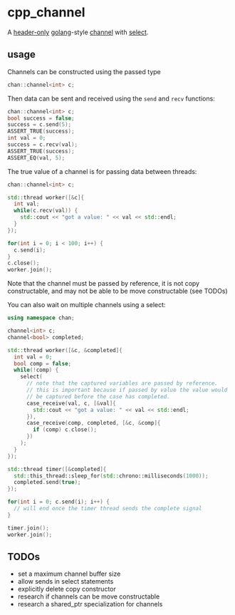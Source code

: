 # cpp_channel

A [header-only](https://github.com/donniet/cpp_channel/blob/master/include/channel.hpp) [golang](https://golang.org)-style [channel](https://golang.org/ref/spec#Channel_types) with [select](https://golang.org/ref/spec#Select_statements).  

## usage

Channels can be constructed using the passed type

```cpp
chan::channel<int> c;
```

Then data can be sent and received using the `send` and `recv` functions:

```cpp
chan::channel<int> c;
bool success = false;
success = c.send(5);
ASSERT_TRUE(success);
int val = 0;
success = c.recv(val);
ASSERT_TRUE(success);
ASSERT_EQ(val, 5);
```

The true value of a channel is for passing data between threads:

```cpp
chan::channel<int> c;

std::thread worker([&c]{
  int val;
  while(c.recv(val)) {
    std::cout << "got a value: " << val << std::endl;
  }
});

for(int i = 0; i < 100; i++) {
  c.send(i);
}
c.close();
worker.join();
```

Note that the channel must be passed by reference, it is not copy constructable, and may not be able to be move constructable (see TODOs)

You can also wait on multiple channels using a select:

```cpp
using namespace chan;

channel<int> c;
channel<bool> completed;

std::thread worker([&c, &completed]{
  int val = 0;
  bool comp = false;
  while(!comp) {
    select(
      // note that the captured variables are passed by reference.
      // this is important because if passed by value the value would
      // be captured before the case has completed.
      case_receive(val, c, [&val]{
        std::cout << "got a value: " << val << std::endl;
      }),
      case_receive(comp, completed, [&c, &comp]{
        if (comp) c.close();
      })
    );
  }
});

std::thread timer([&completed]{
  std::this_thread::sleep_for(std::chrono::milliseconds(1000));
  completed.send(true);
});

for(int i = 0; c.send(i); i++) { 
  // will end once the timer thread sends the complete signal
}

timer.join();
worker.join();
```

## TODOs
- set a maximum channel buffer size
- allow sends in select statements
- explicitly delete copy constructor
- research if channels can be move constructable
- research a shared_ptr specialization for channels
